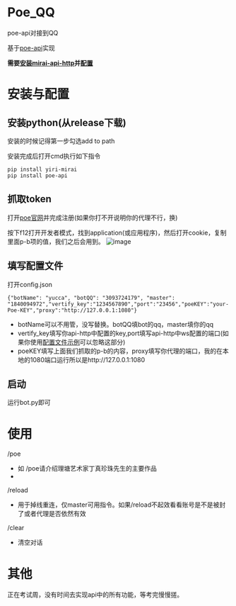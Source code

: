 # Poe_QQ
poe-api对接到QQ

基于[poe-api](https://github.com/ading2210/poe-api)实现

**需要[安装mirai-api-http](https://github.com/project-mirai/mirai-api-http)并[配置](https://github.com/avilliai/wReply/blob/master/setting.yml)**

# 安装与配置
## 安装python(从release下载)
安装的时候记得第一步勾选add to path

安装完成后打开cmd执行如下指令
```
pip install yiri-mirai
pip install poe-api
```
## 抓取token
打开[poe官网](https://poe.com/)并完成注册(如果你打不开说明你的代理不行，换)

按下f12打开开发者模式，找到application(或应用程序)，然后打开cookie，复制里面p-b项的值，我们之后会用到。
![image](https://github.com/avilliai/Poe_QQ/assets/99066610/d7623cd9-09c3-41b8-bb0e-a9fa487b7fe7)

## 填写配置文件
打开config.json
```
{"botName": "yucca", "botQQ": "3093724179", "master": "1840094972","vertify_key":"1234567890","port":"23456","poeKEY":"your-Poe-KEY","proxy":"http://127.0.0.1:1080"}
```
- botName可以不用管，没写替换。botQQ填bot的qq，master填你的qq
- vertify_key填写你api-http中配置的key,port填写api-http中ws配置的端口(如果你使用[配置文件示例](https://github.com/avilliai/wReply/blob/master/setting.yml)可以忽略这部分)
- poeKEY填写上面我们抓取的p-b的内容，proxy填写你代理的端口，我的在本地的1080端口运行所以是http://127.0.0.1:1080
## 启动
运行bot.py即可

# 使用
/poe
- 如 /poe请介绍理塘艺术家丁真珍珠先生的主要作品
- 
/reload
- 用于掉线重连，仅master可用指令。如果/reload不起效看看账号是不是被封了或者代理是否依然有效

/clear
- 清空对话
# 其他
正在考试周，没有时间去实现api中的所有功能，等考完慢慢搓。
